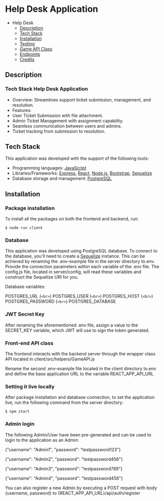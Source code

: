 

# Help Desk Application

- Help Desk
  - [Description](#description)
  - [Tech Stack](#tech-stack)
  - [Installation](#installation)
  - [Testing](#testing)
  - [Game API Class](#game-api-class)
  - [Endpoints](#endpoints)
  - [Credits](#credits)

## Description

### Tech Stack Help Desk Application
- Overview: Streamlines support ticket submission, management, and resolution.
- Features:
 - User Ticket Submission with file attachment.
 - Admin Ticket Management with assignment capability.
 - Seamless communication between users and admins.
 - Ticket tracking from submission to resolution.

## Tech Stack

This application was developed with the support of the following tools:

- Programming languages: [JavaScript](https://www.javascript.com)
- Libraries/Frameworks: [Express](https://expressjs.com), [React](https://react.dev), [Node.js](https://nodejs.org/en), [Bootstrap](https://getbootstrap.com), [Sequelize](https://sequelize.org/docs/v6/getting-started/)
- Database storage and management: [PostgreSQL](https://www.postgresql.org)

## Installation

### Package installation

To install all the packages on both the frontend and backend, run:

```shell
$ node run client
```

### Database

This application was developed using PostgreSQL database. To connect to the database, you'll need to create a [Sequelize](https://sequelize.org/docs/v6/getting-started/) instance. This can be achieved by renaming the .env-example file in the server directory to.env. Provide the connection parameters within each variable of the .env file. The config.js file, located in server/config, will read these variables and construct the Sequelize URI for you.

Database variables:

POSTGRES_URL
 (`<br>`)
POSTGRES_USER
 (`<br>`)
POSTGRES_HOST
 (`<br>`)
POSTGRES_PASSWORD
 (`<br>`)
POSTGRES_DATABASE

### JWT Secret Key

After renaming the aforementioned .env file, assign a value to the SECRET_KEY variable, which JWT will use to sign the token generated.

### Front-end API class

The frontend interacts with the backend server through the wrapper class API located in client/src/helpers/GameAPI.js

Rename the second .env-example file located in the client directory to.env and define the base application URL to the variable REACT_APP_API_URL 

### Setting it live locally

After package installation and database connection, to set the application live, run the following command from the server directory: 

```shell
$ npm start
```

### Admin login

The following Admin/User have been pre-generated and can be used to login to the application as an Admin:

{"username": "Admin1", "password": "testpassword123"}

{"username": "Admin2", "password": "testpassword456"}

{"username": "Admin3", "password": "testpassword789"}

{"username": "Admin4", "password": "testpassword456"}

You can also register a new Admin  by executing a POST request with body {username, password} to {REACT_APP_API_URL}/api/auth/register

